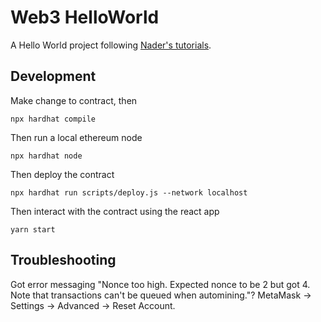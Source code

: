 # Web3 HelloWorld

A Hello World project following [Nader's tutorials](https://dev.to/dabit3/the-complete-guide-to-full-stack-ethereum-development-3j13).

## Development

Make change to contract, then

```
npx hardhat compile
```

Then run a local ethereum node

```
npx hardhat node
```

Then deploy the contract

```
npx hardhat run scripts/deploy.js --network localhost
```

Then interact with the contract using the react app

```
yarn start
```

## Troubleshooting

Got error messaging "Nonce too high. Expected nonce to be 2 but got 4. Note that transactions can't be queued when automining."?
MetaMask -> Settings -> Advanced -> Reset Account.